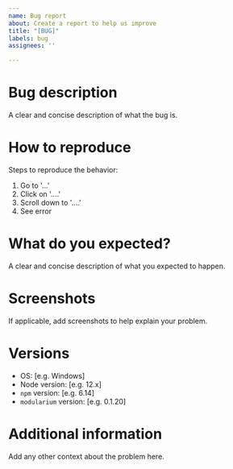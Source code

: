 ```yaml
---
name: Bug report
about: Create a report to help us improve
title: "[BUG]"
labels: bug
assignees: ''

---
```


# Bug description
A clear and concise description of what the bug is.

# How to reproduce
Steps to reproduce the behavior:
1. Go to '...'
2. Click on '....'
3. Scroll down to '....'
4. See error

# What do you expected?
A clear and concise description of what you expected to happen.

# Screenshots
If applicable, add screenshots to help explain your problem.

# Versions
 - OS: [e.g. Windows]
 - Node version: [e.g. 12.x]
 - `npm` version: [e.g. 6.14]
 - `modularium` version: [e.g. 0.1.20]

# Additional information
Add any other context about the problem here.
